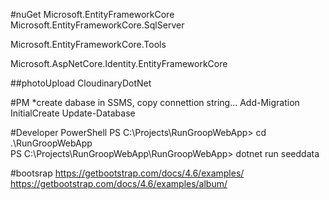 


#nuGet
Microsoft.EntityFrameworkCore
Microsoft.EntityFrameworkCore.SqlServer

Microsoft.EntityFrameworkCore.Tools

Microsoft.AspNetCore.Identity.EntityFrameworkCore

##photoUpload
CloudinaryDotNet


#PM
*create dabase in SSMS, copy connettion string...
Add-Migration InitialCreate
Update-Database


#Developer PowerShell
PS C:\Projects\RunGroopWebApp> cd .\RunGroopWebApp\
PS C:\Projects\RunGroopWebApp\RunGroopWebApp> dotnet run seeddata


#bootsrap
https://getbootstrap.com/docs/4.6/examples/
https://getbootstrap.com/docs/4.6/examples/album/